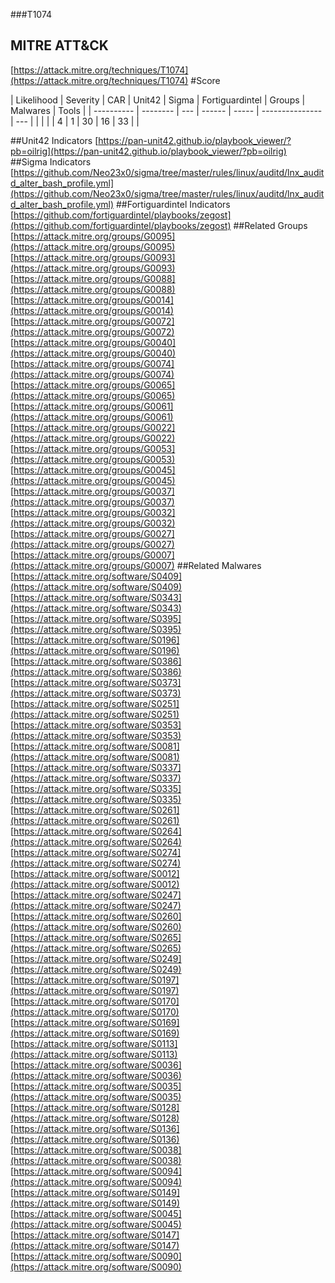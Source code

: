 ###T1074
## MITRE ATT&CK
[https://attack.mitre.org/techniques/T1074](https://attack.mitre.org/techniques/T1074)
#Score

| Likelihood | Severity | CAR | Unit42 | Sigma | Fortiguardintel | Groups | Malwares | Tools |
| ---------- | -------- | --- | ------ | ----- | --------------- | ---  |
 |   |   |   | 4 | 1 | 30 | 16 | 33 |   |

##Unit42 Indicators
[https://pan-unit42.github.io/playbook_viewer/?pb=oilrig](https://pan-unit42.github.io/playbook_viewer/?pb=oilrig)
[]()
##Sigma Indicators
[https://github.com/Neo23x0/sigma/tree/master/rules/linux/auditd/lnx_auditd_alter_bash_profile.yml](https://github.com/Neo23x0/sigma/tree/master/rules/linux/auditd/lnx_auditd_alter_bash_profile.yml)
[]()
##Fortiguardintel Indicators
[https://github.com/fortiguardintel/playbooks/zegost](https://github.com/fortiguardintel/playbooks/zegost)
[]()
##Related Groups
[https://attack.mitre.org/groups/G0095](https://attack.mitre.org/groups/G0095)
[https://attack.mitre.org/groups/G0093](https://attack.mitre.org/groups/G0093)
[https://attack.mitre.org/groups/G0088](https://attack.mitre.org/groups/G0088)
[https://attack.mitre.org/groups/G0014](https://attack.mitre.org/groups/G0014)
[https://attack.mitre.org/groups/G0072](https://attack.mitre.org/groups/G0072)
[https://attack.mitre.org/groups/G0040](https://attack.mitre.org/groups/G0040)
[https://attack.mitre.org/groups/G0074](https://attack.mitre.org/groups/G0074)
[https://attack.mitre.org/groups/G0065](https://attack.mitre.org/groups/G0065)
[https://attack.mitre.org/groups/G0061](https://attack.mitre.org/groups/G0061)
[https://attack.mitre.org/groups/G0022](https://attack.mitre.org/groups/G0022)
[https://attack.mitre.org/groups/G0053](https://attack.mitre.org/groups/G0053)
[https://attack.mitre.org/groups/G0045](https://attack.mitre.org/groups/G0045)
[https://attack.mitre.org/groups/G0037](https://attack.mitre.org/groups/G0037)
[https://attack.mitre.org/groups/G0032](https://attack.mitre.org/groups/G0032)
[https://attack.mitre.org/groups/G0027](https://attack.mitre.org/groups/G0027)
[https://attack.mitre.org/groups/G0007](https://attack.mitre.org/groups/G0007)
[]()
##Related Malwares
[https://attack.mitre.org/software/S0409](https://attack.mitre.org/software/S0409)
[https://attack.mitre.org/software/S0343](https://attack.mitre.org/software/S0343)
[https://attack.mitre.org/software/S0395](https://attack.mitre.org/software/S0395)
[https://attack.mitre.org/software/S0196](https://attack.mitre.org/software/S0196)
[https://attack.mitre.org/software/S0386](https://attack.mitre.org/software/S0386)
[https://attack.mitre.org/software/S0373](https://attack.mitre.org/software/S0373)
[https://attack.mitre.org/software/S0251](https://attack.mitre.org/software/S0251)
[https://attack.mitre.org/software/S0353](https://attack.mitre.org/software/S0353)
[https://attack.mitre.org/software/S0081](https://attack.mitre.org/software/S0081)
[https://attack.mitre.org/software/S0337](https://attack.mitre.org/software/S0337)
[https://attack.mitre.org/software/S0335](https://attack.mitre.org/software/S0335)
[https://attack.mitre.org/software/S0261](https://attack.mitre.org/software/S0261)
[https://attack.mitre.org/software/S0264](https://attack.mitre.org/software/S0264)
[https://attack.mitre.org/software/S0274](https://attack.mitre.org/software/S0274)
[https://attack.mitre.org/software/S0012](https://attack.mitre.org/software/S0012)
[https://attack.mitre.org/software/S0247](https://attack.mitre.org/software/S0247)
[https://attack.mitre.org/software/S0260](https://attack.mitre.org/software/S0260)
[https://attack.mitre.org/software/S0265](https://attack.mitre.org/software/S0265)
[https://attack.mitre.org/software/S0249](https://attack.mitre.org/software/S0249)
[https://attack.mitre.org/software/S0197](https://attack.mitre.org/software/S0197)
[https://attack.mitre.org/software/S0170](https://attack.mitre.org/software/S0170)
[https://attack.mitre.org/software/S0169](https://attack.mitre.org/software/S0169)
[https://attack.mitre.org/software/S0113](https://attack.mitre.org/software/S0113)
[https://attack.mitre.org/software/S0036](https://attack.mitre.org/software/S0036)
[https://attack.mitre.org/software/S0035](https://attack.mitre.org/software/S0035)
[https://attack.mitre.org/software/S0128](https://attack.mitre.org/software/S0128)
[https://attack.mitre.org/software/S0136](https://attack.mitre.org/software/S0136)
[https://attack.mitre.org/software/S0038](https://attack.mitre.org/software/S0038)
[https://attack.mitre.org/software/S0094](https://attack.mitre.org/software/S0094)
[https://attack.mitre.org/software/S0149](https://attack.mitre.org/software/S0149)
[https://attack.mitre.org/software/S0045](https://attack.mitre.org/software/S0045)
[https://attack.mitre.org/software/S0147](https://attack.mitre.org/software/S0147)
[https://attack.mitre.org/software/S0090](https://attack.mitre.org/software/S0090)
[]()
